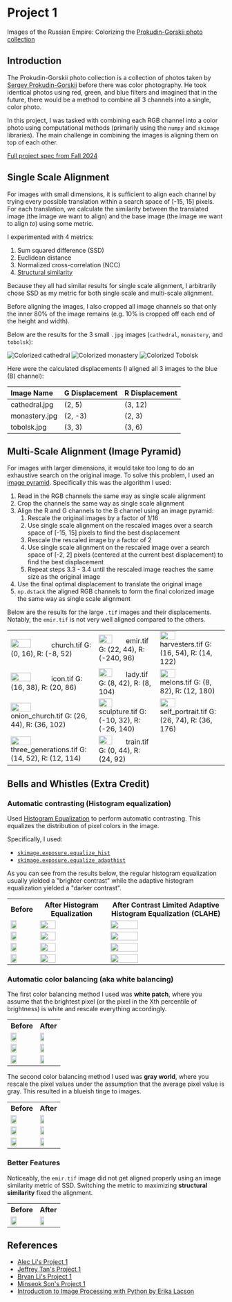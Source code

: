 # Project 1

Images of the Russian Empire: Colorizing the [Prokudin-Gorskii photo collection](https://www.loc.gov/collections/prokudin-gorskii/)

## Introduction

The Prokudin-Gorskii photo collection is a collection of photos taken by [Sergey Prokudin-Gorskii](https://en.wikipedia.org/wiki/Sergey_Prokudin-Gorsky) before there was color photography. He took identical photos using red, green, and blue filters and imagined that in the future, there would be a method to combine all 3 channels into a single, color photo.

In this project, I was tasked with combining each RGB channel into a color photo using computational methods (primarily using  the `numpy` and `skimage` libraries). The main challenge in combining the images is aligning them on top of each other.

[Full project spec from Fall 2024](https://inst.eecs.berkeley.edu/~cs180/fa24/hw/proj1/)

## Single Scale Alignment

For images with small dimensions, it is sufficient to align each channel by trying every possible translation within a search space of [-15, 15] pixels. For each translation, we calculate the similarity between the translated image (the image we want to align) and the base image (the image we want to align *to*) using some metric.

I experimented with 4 metrics:

1. Sum squared difference (SSD)
2. Euclidean distance
3. Normalized cross-correlation (NCC)
4. [Structural similarity](https://scikit-image.org/docs/stable/api/skimage.metrics.html#skimage.metrics.structural_similarity)

Because they all had similar results for single scale alignment, I arbitrarily chose SSD as my metric for both single scale and multi-scale alignment.

Before aligning the images, I also cropped all image channels so that only the inner 80% of the image remains (e.g. 10% is cropped off each end of the height and width).

Below are the results for the 3 small `.jpg` images (`cathedral`, `monastery`, and `tobolsk`):

![Colorized cathedral](assets/cathedral.jpg)
![Colorized monastery](assets/monastery.jpg)
![Colorized Tobolsk](assets/tobolsk.jpg)

Here were the calculated displacements (I aligned all 3 images to the blue (B) channel):

| Image Name | G Displacement | R Displacement |
| :--- | :--- | :--- |
| cathedral.jpg | (2, 5) | (3, 12) |
| monastery.jpg | (2, -3) | (2, 3) |
| tobolsk.jpg | (3, 3) | (3, 6) |

## Multi-Scale Alignment (Image Pyramid)

For images with larger dimensions, it would take too long to do an exhaustive search on the original image. To solve this problem, I used an [image pyramid](https://en.wikipedia.org/wiki/Pyramid_(image_processing)). Specifically this was the algorithm I used:

1. Read in the RGB channels the same way as single scale alignment
2. Crop the channels the same way as single scale alignment
3. Align the R and G channels to the B channel using an image pyramid:
    1. Rescale the original images by a factor of 1/16
    2. Use single scale alignment on the rescaled images over a search space of [-15, 15] pixels to find the best displacement
    3. Rescale the rescaled image by a factor of 2
    4. Use single scale alignment on the rescaled image over a search space of [-2, 2] pixels (centered at the current best displacement) to find the best displacement
    5. Repeat steps 3.3 - 3.4 until the rescaled image reaches the same size as the original image
4. Use the final optimal displacement to translate the original image
5. `np.dstack` the aligned RGB channels to form the final colorized image the same way as single scale alignment

Below are the results for the large `.tif` images and their displacements. Notably, the `emir.tif` is not very well aligned compared to the others.

<table>
    <tr>
        <td><img src="assets/church.jpg" height="50%">church.tif G: (0, 16), R: (-8, 52)</td>
        <td><img src="assets/emir.jpg" height="50%">emir.tif G: (22, 44), R: (-240, 96)</td>
        <td><img src="assets/harvesters.jpg" height="50%">harvesters.tif G: (16, 54), R: (14, 122)</td>
    </tr>
    <tr>
        <td><img src="assets/icon.jpg" height="50%">icon.tif G: (16, 38), R: (20, 86)</td>
        <td><img src="assets/lady.jpg" height="50%">lady.tif G: (8, 42), R: (8, 104)</td>
        <td><img src="assets/melons.jpg" height="50%">melons.tif G: (8, 82), R: (12, 180)</td>
    </tr>
    <tr>
        <td><img src="assets/onion_church.jpg" height="50%">onion_church.tif G: (26, 44), R: (36, 102)</td>
        <td><img src="assets/sculpture.jpg" height="50%">sculpture.tif G: (-10, 32), R: (-26, 140)</td>
        <td><img src="assets/self_portrait.jpg" height="50%">self_portrait.tif G: (26, 74), R: (36, 176)</td>
    </tr>
    <tr>
        <td><img src="assets/three_generations.jpg" height="50%">three_generations.tif G: (14, 52), R: (12, 114)</td>
        <td><img src="assets/train.jpg" height="50%">train.tif G: (0, 44), R: (24, 92)</td>
        <td></td>
    </tr>
</table>

## Bells and Whistles (Extra Credit)

### Automatic contrasting (Histogram equalization)

Used [Histogram Equalization](https://en.wikipedia.org/wiki/Histogram_equalization) to perform automatic contrasting. This equalizes the distribution of pixel colors in the image.

Specifically, I used:

- [`skimage.exposure.equalize_hist`](https://scikit-image.org/docs/stable/api/skimage.exposure.html#skimage.exposure.equalize_hist)
- [`skimage.exposure.equalize_adapthist`](https://scikit-image.org/docs/stable/api/skimage.exposure.html#skimage.exposure.equalize_adapthist)

As you can see from the results below, the regular histogram equalization usually yielded a "brighter contrast" while the adaptive histogram equalization yielded a "darker contrast".

<table>
    <tr>
        <th>Before</th>
        <th>After Histogram Equalization</th>
        <th>After Contrast Limited Adaptive Histogram Equalization (CLAHE)</th>
    <tr>
    <tr>
        <td><img src="assets/church.jpg" height="50%"></td>
        <td><img src="assets/hist_equal_church.jpg" height="50%"></td>
        <td><img src="assets/adapt_hist_church.jpg" height="50%"></td>
    </tr>
    <tr>
        <td><img src="assets/icon.jpg" height="50%"></td>
        <td><img src="assets/hist_equal_icon.jpg" height="50%"></td>
        <td><img src="assets/adapt_hist_icon.jpg" height="50%"></td>
    </tr>
    <tr>
        <td><img src="assets/sculpture.jpg" height="50%"></td>
        <td><img src="assets/hist_equal_sculpture.jpg" height="50%"></td>
        <td><img src="assets/adapt_hist_sculpture.jpg" height="50%"></td>
    </tr>
    <tr>
        <td><img src="assets/self_portrait.jpg" height="50%"></td>
        <td><img src="assets/hist_equal_self_portrait.jpg" height="50%"></td>
        <td><img src="assets/adapt_hist_self_portrait.jpg" height="50%"></td>
    </tr>
</table>

### Automatic color balancing (aka white balancing)

The first color balancing method I used was **white patch**, where you assume that the brightest pixel (or the pixel in the Xth percentile of brightness) is white and rescale everything accordingly.

<table>
    <tr>
        <th>Before</th>
        <th>After</th>
    <tr>
    <tr>
        <td><img src="assets/lady.jpg" height="50%"></td>
        <td><img src="assets/white_patch_lady.jpg" height="50%"></td>
    </tr>
    <tr>
        <td><img src="assets/onion_church.jpg" height="50%"></td>
        <td><img src="assets/white_patch_onion_church.jpg" height="50%"></td>
    </tr>
    <tr>
        <td><img src="assets/self_portrait.jpg" height="50%"></td>
        <td><img src="assets/white_patch_self_portrait.jpg" height="50%"></td>
    </tr>
</table>

The second color balancing method I used was **gray world**, where you rescale the pixel values under the assumption that the average pixel value is gray. This resulted in a blueish tinge to images.

<table>
    <tr>
        <th>Before</th>
        <th>After</th>
    <tr>
    <tr>
        <td><img src="assets/harvesters.jpg" height="50%"></td>
        <td><img src="assets/gray_world_harvesters.jpg" height="50%"></td>
    </tr>
    <tr>
        <td><img src="assets/melons.jpg" height="50%"></td>
        <td><img src="assets/gray_world_melons.jpg" height="50%"></td>
    </tr>
    <tr>
        <td><img src="assets/train.jpg" height="50%"></td>
        <td><img src="assets/gray_world_train.jpg" height="50%"></td>
    </tr>
</table>

### Better Features

Noticeably, the `emir.tif` image did not get aligned properly using an image similarity metric of SSD. Switching the metric to maximizing **structural similarity** fixed the alignment.

<table>
    <tr>
        <th>Before</th>
        <th>After</th>
    <tr>
    <tr>
        <td><img src="assets/emir.jpg" height="50%"></td>
        <td><img src="assets/emir_structural_similarity.jpg" height="50%"></td>
    </tr>
</table>

## References

- [Alec Li's Project 1](https://inst.eecs.berkeley.edu/~cs180/fa23/upload/files/proj1/alec.li/)
- [Jeffrey Tan's Project 1](https://inst.eecs.berkeley.edu/~cs180/fa23/upload/files/proj1/tanjeffreyz02/)
- [Bryan Li's Project 1](https://inst.eecs.berkeley.edu/~cs180/fa23/upload/files/proj1/bryanli0/)
- [Minseok Son's Project 1](https://inst.eecs.berkeley.edu/~cs180/fa23/upload/files/proj1/tom5079/)
- [Introduction to Image Processing with Python by Erika Lacson](https://python.plainenglish.io/introduction-to-image-processing-with-python-bb39c83366a4)
